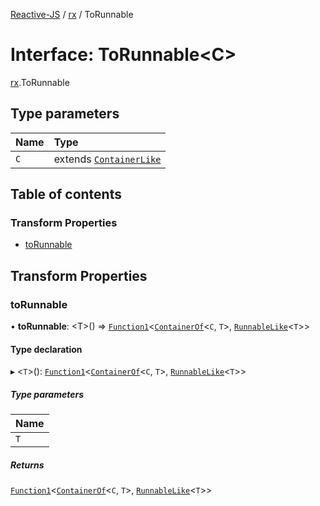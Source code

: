 [Reactive-JS](../README.md) / [rx](../modules/rx.md) / ToRunnable

# Interface: ToRunnable<C\>

[rx](../modules/rx.md).ToRunnable

## Type parameters

| Name | Type |
| :------ | :------ |
| `C` | extends [`ContainerLike`](containers.ContainerLike.md) |

## Table of contents

### Transform Properties

- [toRunnable](rx.ToRunnable.md#torunnable)

## Transform Properties

### toRunnable

• **toRunnable**: <T\>() => [`Function1`](../modules/functions.md#function1)<[`ContainerOf`](../modules/containers.md#containerof)<`C`, `T`\>, [`RunnableLike`](rx.RunnableLike.md)<`T`\>\>

#### Type declaration

▸ <`T`\>(): [`Function1`](../modules/functions.md#function1)<[`ContainerOf`](../modules/containers.md#containerof)<`C`, `T`\>, [`RunnableLike`](rx.RunnableLike.md)<`T`\>\>

##### Type parameters

| Name |
| :------ |
| `T` |

##### Returns

[`Function1`](../modules/functions.md#function1)<[`ContainerOf`](../modules/containers.md#containerof)<`C`, `T`\>, [`RunnableLike`](rx.RunnableLike.md)<`T`\>\>
